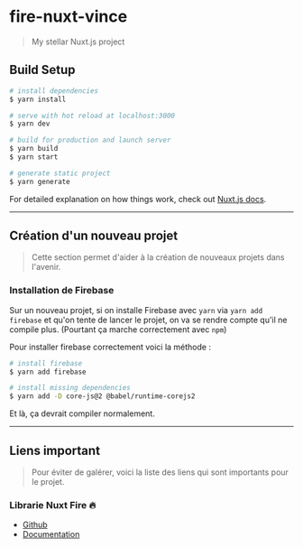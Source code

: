 # fire-nuxt-vince

> My stellar Nuxt.js project

## Build Setup

``` bash
# install dependencies
$ yarn install

# serve with hot reload at localhost:3000
$ yarn dev

# build for production and launch server
$ yarn build
$ yarn start

# generate static project
$ yarn generate
```

For detailed explanation on how things work, check out [Nuxt.js docs](https://nuxtjs.org).

------

## Création d'un nouveau projet

> Cette section permet d'aider à la création de nouveaux projets dans l'avenir.

### Installation de Firebase

Sur un nouveau projet, si on installe Firebase avec `yarn` via `yarn add firebase` et qu'on tente de lancer le projet, on va se rendre compte qu'il ne compile plus. (Pourtant ça marche correctement avec `npm`)

Pour installer firebase correctement voici la méthode :

``` bash
# install firebase
$ yarn add firebase

# install missing dependencies
$ yarn add -D core-js@2 @babel/runtime-corejs2
```

Et là, ça devrait compiler normalement.

------

## Liens important

> Pour éviter de galérer, voici la liste des liens qui sont importants pour le projet.

### Librarie Nuxt Fire 🔥

- [Github](https://github.com/lupas/nuxt-fire)
- [Documentation](https://nuxtfire.netlify.com/)
